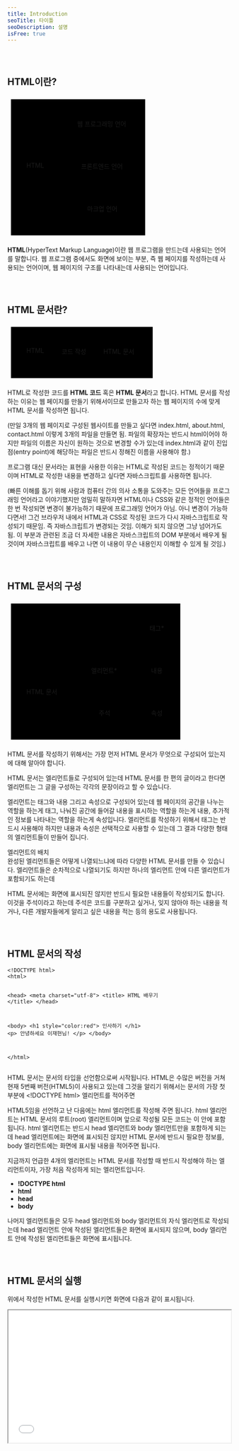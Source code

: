```yaml
---
title: Introduction
seoTitle: 타이틀
seoDescription: 설명
isFree: true
---
```


<!DOCTYPE html>
<html>

<head>
  <meta charset="utf-8">
  <meta name="viewport" content="width=device-width, initial-scale=1.0">
  <title>1. HTML의 개요</title>
  <link rel="stylesheet" href="https://stackedit.io/style.css" />
  <script src="mermaid.min.js"></script>
  <script>mermaid.initialize({startOnLoad:true});</script>
  <style>
	  .mermaid svg{margin: auto;}
	  text{padding: 10px; font-size:12px;}
	  blockquote{text-align:left; font-size:16px; font-style:normal;}
	  h2, h4 {margin-top: 70px;}
	  table {margin: 40px auto;}
</style>
</head>

<body class="stackedit">
  <div class="stackedit__html"><h2 id="html이란">HTML이란?</h2>
<div class="mermaid"><svg xmlns="http://www.w3.org/2000/svg" id="mermaid-svg-A0uGEknRsSvjIoZk" width="100%" style="max-width: 319.671875px;" viewBox="0 0 319.671875 324"><g transform="translate(-12, -12)"><g class="output"><g class="clusters"><g class="cluster" id="subGraph0" transform="translate(171.8359375,174)" style="opacity: 1;"><rect width="303.671875" height="308" x="-151.8359375" y="-154"></rect><g class="label"><g transform="translate(0,0)"><foreignObject width="0" height="0"><div xmlns="http://www.w3.org/1999/xhtml" style="display: inline-block; white-space: nowrap;"></div></foreignObject></g></g><text x="0" y="-140" fill="black" stroke="none" id="mermaid-svg-A0uGEknRsSvjIoZkText" style="text-anchor: middle;"></text></g></g><g class="edgePaths"><g class="edgePath" style="opacity: 1;"><path class="path" d="M91.12109375,151L134.75,78L159.75,78" marker-end="url(#arrowhead133)" style="fill:none"></path><defs><marker id="arrowhead133" viewBox="0 0 10 10" refX="9" refY="5" markerUnits="strokeWidth" markerWidth="8" markerHeight="6" orient="auto"><path d="M 0 0 L 10 5 L 0 10 z" class="arrowheadPath" style="stroke-width: 1; stroke-dasharray: 1, 0;"></path></marker></defs></g><g class="edgePath" style="opacity: 1;"><path class="path" d="M109.75,174L134.75,174L168.71875,174" marker-end="url(#arrowhead134)" style="fill:none"></path><defs><marker id="arrowhead134" viewBox="0 0 10 10" refX="9" refY="5" markerUnits="strokeWidth" markerWidth="8" markerHeight="6" orient="auto"><path d="M 0 0 L 10 5 L 0 10 z" class="arrowheadPath" style="stroke-width: 1; stroke-dasharray: 1, 0;"></path></marker></defs></g><g class="edgePath" style="opacity: 1;"><path class="path" d="M91.12109375,197L134.75,270L182.5625,270" marker-end="url(#arrowhead135)" style="fill:none"></path><defs><marker id="arrowhead135" viewBox="0 0 10 10" refX="9" refY="5" markerUnits="strokeWidth" markerWidth="8" markerHeight="6" orient="auto"><path d="M 0 0 L 10 5 L 0 10 z" class="arrowheadPath" style="stroke-width: 1; stroke-dasharray: 1, 0;"></path></marker></defs></g></g><g class="edgeLabels"><g class="edgeLabel" transform="" style="opacity: 1;"><g transform="translate(0,0)" class="label"><foreignObject width="0" height="0"><div xmlns="http://www.w3.org/1999/xhtml" style="display: inline-block; white-space: nowrap;"><span class="edgeLabel"></span></div></foreignObject></g></g><g class="edgeLabel" transform="" style="opacity: 1;"><g transform="translate(0,0)" class="label"><foreignObject width="0" height="0"><div xmlns="http://www.w3.org/1999/xhtml" style="display: inline-block; white-space: nowrap;"><span class="edgeLabel"></span></div></foreignObject></g></g><g class="edgeLabel" transform="" style="opacity: 1;"><g transform="translate(0,0)" class="label"><foreignObject width="0" height="0"><div xmlns="http://www.w3.org/1999/xhtml" style="display: inline-block; white-space: nowrap;"><span class="edgeLabel"></span></div></foreignObject></g></g></g><g class="nodes"><g class="node" id="Z" transform="translate(77.375,174)" style="opacity: 1;"><rect rx="0" ry="0" x="-32.375" y="-23" width="64.75" height="46"></rect><g class="label" transform="translate(0,0)"><g transform="translate(-22.375,-13)"><foreignObject width="44.75" height="26"><div xmlns="http://www.w3.org/1999/xhtml" style="display: inline-block; white-space: nowrap;">HTML</div></foreignObject></g></g></g><g class="node" id="A" transform="translate(229.2109375,78)" style="opacity: 1;"><rect rx="0" ry="0" x="-69.4609375" y="-23" width="138.921875" height="46"></rect><g class="label" transform="translate(0,0)"><g transform="translate(-59.4609375,-13)"><foreignObject width="118.921875" height="26"><div xmlns="http://www.w3.org/1999/xhtml" style="display: inline-block; white-space: nowrap;">웹 프로그래밍 언어</div></foreignObject></g></g></g><g class="node" id="B" transform="translate(229.2109375,174)" style="opacity: 1;"><rect rx="0" ry="0" x="-60.4921875" y="-23" width="120.984375" height="46"></rect><g class="label" transform="translate(0,0)"><g transform="translate(-50.4921875,-13)"><foreignObject width="100.984375" height="26"><div xmlns="http://www.w3.org/1999/xhtml" style="display: inline-block; white-space: nowrap;">프론트엔드 언어</div></foreignObject></g></g></g><g class="node" id="C" transform="translate(229.2109375,270)" style="opacity: 1;"><rect rx="0" ry="0" x="-46.6484375" y="-23" width="93.296875" height="46"></rect><g class="label" transform="translate(0,0)"><g transform="translate(-36.6484375,-13)"><foreignObject width="73.296875" height="26"><div xmlns="http://www.w3.org/1999/xhtml" style="display: inline-block; white-space: nowrap;">마크업 언어</div></foreignObject></g></g></g></g></g></g></svg></div>
<p><strong>HTML</strong>(HyperText Markup Language)이란 웹 프로그램을 만드는데 사용되는 언어를 말합니다. 웹 프로그램 중에서도 화면에 보이는 부분, 즉 웹 페이지를 작성하는데 사용되는 언어이며, 웹 페이지의 구조를 나타내는데 사용되는 언어입니다.</p>
<h2 id="html-문서란">HTML 문서란?</h2>
<div class="mermaid"><svg xmlns="http://www.w3.org/2000/svg" id="mermaid-svg-QURFaKKT3C5krVU0" width="100%" style="max-width: 336.734375px;" viewBox="0 0 336.734375 132"><g transform="translate(-12, -12)"><g class="output"><g class="clusters"><g class="cluster" id="subGraph0" transform="translate(180.3671875,78)" style="opacity: 1;"><rect width="320.734375" height="116" x="-160.3671875" y="-58"></rect><g class="label"><g transform="translate(0,0)"><foreignObject width="0" height="0"><div xmlns="http://www.w3.org/1999/xhtml" style="display: inline-block; white-space: nowrap;"></div></foreignObject></g></g><text x="0" y="-44" fill="black" stroke="none" id="mermaid-svg-QURFaKKT3C5krVU0Text" style="text-anchor: middle;"></text></g></g><g class="edgePaths"><g class="edgePath" style="opacity: 1;"><path class="path" d="M109.75,78L164.484375,78L219.21875,78" marker-end="url(#arrowhead159)" style="fill:none"></path><defs><marker id="arrowhead159" viewBox="0 0 10 10" refX="9" refY="5" markerUnits="strokeWidth" markerWidth="8" markerHeight="6" orient="auto"><path d="M 0 0 L 10 5 L 0 10 z" class="arrowheadPath" style="stroke-width: 1; stroke-dasharray: 1, 0;"></path></marker></defs></g></g><g class="edgeLabels"><g class="edgeLabel" transform="translate(164.484375,78)" style="opacity: 1;"><g transform="translate(-29.734375,-13)" class="label"><foreignObject width="59.46875" height="26"><div xmlns="http://www.w3.org/1999/xhtml" style="display: inline-block; white-space: nowrap;"><span class="edgeLabel">코드 작성</span></div></foreignObject></g></g></g><g class="nodes"><g class="node" id="Z" transform="translate(77.375,78)" style="opacity: 1;"><rect rx="0" ry="0" x="-32.375" y="-23" width="64.75" height="46"></rect><g class="label" transform="translate(0,0)"><g transform="translate(-22.375,-13)"><foreignObject width="44.75" height="26"><div xmlns="http://www.w3.org/1999/xhtml" style="display: inline-block; white-space: nowrap;">HTML</div></foreignObject></g></g></g><g class="node" id="A" transform="translate(267.4765625,78)" style="opacity: 1;"><rect rx="0" ry="0" x="-48.2578125" y="-23" width="96.515625" height="46"></rect><g class="label" transform="translate(0,0)"><g transform="translate(-38.2578125,-13)"><foreignObject width="76.515625" height="26"><div xmlns="http://www.w3.org/1999/xhtml" style="display: inline-block; white-space: nowrap;">HTML 문서</div></foreignObject></g></g></g></g></g></g></svg></div>
<p>HTML로 작성한 코드를 <strong>HTML 코드</strong> 혹은 <strong>HTML 문서</strong>라고 합니다. HTML 문서를 작성하는 이유는 웹 페이지를 만들기 위해서이므로 만들고자 하는 웹 페이지의 수에 맞게 HTML 문서를 작성하면 됩니다.</p>
<p>(만일 3개의 웹 페이지로 구성된 웹사이트를 만들고 싶다면 index.html, about.html, contact.html 이렇게 3개의 파일을 만들면 됨. 파일의 확장자는 반드시 html이어야 하지만 파일의 이름은 자신이 원하는 것으로 변경할 수가 있는데 index.html과 같이 진입점(entry point)에 해당하는 파일은 반드시 정해진 이름을 사용해야 함.)</p>
<p>프로그램 대신 문서라는 표현을 사용한 이유는 HTML로 작성된 코드는 정적이기 때문이며 HTML로 작성한 내용을 변경하고 싶다면 자바스크립트를 사용하면 됩니다.</p>
<p>(빠른 이해를 돕기 위해 사람과 컴퓨터 간의 의사 소통을 도와주는 모든 언어들을 프로그래밍 언어라고 이야기했지만 엄밀히 말하자면 HTML이나 CSS와 같은 정적인 언어들은 한 번 작성되면 변경이 불가능하기 때문에 프로그래밍 언어가 아님. 아니 변경이 가능하다면서! 그건 브라우저 내에서 HTML과 CSS로 작성된 코드가 다시 자바스크립트로 작성되기 때문임. 즉 자바스크립트가 변경되는 것임. 이해가 되지 않으면 그냥 넘어가도 됨. 이 부분과 관련된 조금 더 자세한 내용은 자바스크립트의 DOM 부분에서 배우게 될 것이며 자바스크립트를 배우고 나면 이 내용이 무슨 내용인지 이해할 수 있게 될 것임.)</p>
<h2 id="html-문서의-구성">HTML 문서의 구성</h2>
<div class="mermaid"><svg xmlns="http://www.w3.org/2000/svg" id="mermaid-svg-3JwPjElAN2Kgb12p" width="100%" style="max-width: 399.171875px;" viewBox="0 0 399.171875 324"><g transform="translate(-12, -12)"><g class="output"><g class="clusters"><g class="cluster" id="subGraph0" transform="translate(211.5859375,174)" style="opacity: 1;"><rect width="383.171875" height="308" x="-191.5859375" y="-154"></rect><g class="label"><g transform="translate(0,0)"><foreignObject width="0" height="0"><div xmlns="http://www.w3.org/1999/xhtml" style="display: inline-block; white-space: nowrap;"></div></foreignObject></g></g><text x="0" y="-140" fill="black" stroke="none" id="mermaid-svg-3JwPjElAN2Kgb12pText" style="text-anchor: middle;"></text></g></g><g class="edgePaths"><g class="edgePath" style="opacity: 1;"><path class="path" d="M128.36051432291666,199L166.515625,174L191.515625,174" marker-end="url(#arrowhead194)" style="fill:none"></path><defs><marker id="arrowhead194" viewBox="0 0 10 10" refX="9" refY="5" markerUnits="strokeWidth" markerWidth="8" markerHeight="6" orient="auto"><path d="M 0 0 L 10 5 L 0 10 z" class="arrowheadPath" style="stroke-width: 1; stroke-dasharray: 1, 0;"></path></marker></defs></g><g class="edgePath" style="opacity: 1;"><path class="path" d="M248.43465169270834,151L298.6875,78L323.6875,78" marker-end="url(#arrowhead195)" style="fill:none"></path><defs><marker id="arrowhead195" viewBox="0 0 10 10" refX="9" refY="5" markerUnits="strokeWidth" markerWidth="8" markerHeight="6" orient="auto"><path d="M 0 0 L 10 5 L 0 10 z" class="arrowheadPath" style="stroke-width: 1; stroke-dasharray: 1, 0;"></path></marker></defs></g><g class="edgePath" style="opacity: 1;"><path class="path" d="M273.6875,174L298.6875,174L327.0859375,174" marker-end="url(#arrowhead196)" style="fill:none"></path><defs><marker id="arrowhead196" viewBox="0 0 10 10" refX="9" refY="5" markerUnits="strokeWidth" markerWidth="8" markerHeight="6" orient="auto"><path d="M 0 0 L 10 5 L 0 10 z" class="arrowheadPath" style="stroke-width: 1; stroke-dasharray: 1, 0;"></path></marker></defs></g><g class="edgePath" style="opacity: 1;"><path class="path" d="M248.43465169270834,197L298.6875,270L327.0859375,270" marker-end="url(#arrowhead197)" style="fill:none"></path><defs><marker id="arrowhead197" viewBox="0 0 10 10" refX="9" refY="5" markerUnits="strokeWidth" markerWidth="8" markerHeight="6" orient="auto"><path d="M 0 0 L 10 5 L 0 10 z" class="arrowheadPath" style="stroke-width: 1; stroke-dasharray: 1, 0;"></path></marker></defs></g><g class="edgePath" style="opacity: 1;"><path class="path" d="M128.36051432291666,245L166.515625,270L208.7578125,270" marker-end="url(#arrowhead198)" style="fill:none"></path><defs><marker id="arrowhead198" viewBox="0 0 10 10" refX="9" refY="5" markerUnits="strokeWidth" markerWidth="8" markerHeight="6" orient="auto"><path d="M 0 0 L 10 5 L 0 10 z" class="arrowheadPath" style="stroke-width: 1; stroke-dasharray: 1, 0;"></path></marker></defs></g></g><g class="edgeLabels"><g class="edgeLabel" transform="" style="opacity: 1;"><g transform="translate(0,0)" class="label"><foreignObject width="0" height="0"><div xmlns="http://www.w3.org/1999/xhtml" style="display: inline-block; white-space: nowrap;"><span class="edgeLabel"></span></div></foreignObject></g></g><g class="edgeLabel" transform="" style="opacity: 1;"><g transform="translate(0,0)" class="label"><foreignObject width="0" height="0"><div xmlns="http://www.w3.org/1999/xhtml" style="display: inline-block; white-space: nowrap;"><span class="edgeLabel"></span></div></foreignObject></g></g><g class="edgeLabel" transform="" style="opacity: 1;"><g transform="translate(0,0)" class="label"><foreignObject width="0" height="0"><div xmlns="http://www.w3.org/1999/xhtml" style="display: inline-block; white-space: nowrap;"><span class="edgeLabel"></span></div></foreignObject></g></g><g class="edgeLabel" transform="" style="opacity: 1;"><g transform="translate(0,0)" class="label"><foreignObject width="0" height="0"><div xmlns="http://www.w3.org/1999/xhtml" style="display: inline-block; white-space: nowrap;"><span class="edgeLabel"></span></div></foreignObject></g></g><g class="edgeLabel" transform="" style="opacity: 1;"><g transform="translate(0,0)" class="label"><foreignObject width="0" height="0"><div xmlns="http://www.w3.org/1999/xhtml" style="display: inline-block; white-space: nowrap;"><span class="edgeLabel"></span></div></foreignObject></g></g></g><g class="nodes"><g class="node" id="Z" transform="translate(93.2578125,222)" style="opacity: 1;"><rect rx="0" ry="0" x="-48.2578125" y="-23" width="96.515625" height="46"></rect><g class="label" transform="translate(0,0)"><g transform="translate(-38.2578125,-13)"><foreignObject width="76.515625" height="26"><div xmlns="http://www.w3.org/1999/xhtml" style="display: inline-block; white-space: nowrap;">HTML 문서</div></foreignObject></g></g></g><g class="node" id="A" transform="translate(232.6015625,174)" style="opacity: 1;"><rect rx="0" ry="0" x="-41.0859375" y="-23" width="82.171875" height="46"></rect><g class="label" transform="translate(0,0)"><g transform="translate(-31.0859375,-13)"><foreignObject width="62.171875" height="26"><div xmlns="http://www.w3.org/1999/xhtml" style="display: inline-block; white-space: nowrap;">엘리먼트*</div></foreignObject></g></g></g><g class="node" id="a" transform="translate(350.9296875,78)" style="opacity: 1;"><rect rx="0" ry="0" x="-27.2421875" y="-23" width="54.484375" height="46"></rect><g class="label" transform="translate(0,0)"><g transform="translate(-17.2421875,-13)"><foreignObject width="34.484375" height="26"><div xmlns="http://www.w3.org/1999/xhtml" style="display: inline-block; white-space: nowrap;">태그*</div></foreignObject></g></g></g><g class="node" id="b" transform="translate(350.9296875,174)" style="opacity: 1;"><rect rx="0" ry="0" x="-23.84375" y="-23" width="47.6875" height="46"></rect><g class="label" transform="translate(0,0)"><g transform="translate(-13.84375,-13)"><foreignObject width="27.6875" height="26"><div xmlns="http://www.w3.org/1999/xhtml" style="display: inline-block; white-space: nowrap;">내용</div></foreignObject></g></g></g><g class="node" id="c" transform="translate(350.9296875,270)" style="opacity: 1;"><rect rx="0" ry="0" x="-23.84375" y="-23" width="47.6875" height="46"></rect><g class="label" transform="translate(0,0)"><g transform="translate(-13.84375,-13)"><foreignObject width="27.6875" height="26"><div xmlns="http://www.w3.org/1999/xhtml" style="display: inline-block; white-space: nowrap;">속성</div></foreignObject></g></g></g><g class="node" id="B" transform="translate(232.6015625,270)" style="opacity: 1;"><rect rx="0" ry="0" x="-23.84375" y="-23" width="47.6875" height="46"></rect><g class="label" transform="translate(0,0)"><g transform="translate(-13.84375,-13)"><foreignObject width="27.6875" height="26"><div xmlns="http://www.w3.org/1999/xhtml" style="display: inline-block; white-space: nowrap;">주석</div></foreignObject></g></g></g></g></g></g></svg></div>
<p>HTML 문서를 작성하기 위해서는 가장 먼저 HTML 문서가 무엇으로 구성되어 있는지에 대해 알아야 합니다.</p>
<p>HTML 문서는 엘리먼트들로 구성되어 있는데 HTML 문서를 한 편의 글이라고 한다면 엘리먼트는 그 글을 구성하는 각각의 문장이라고 할 수 있습니다.</p>
<p>엘리먼트는 태그와 내용 그리고 속성으로 구성되어 있는데 웹 페이지의 공간을 나누는 역할을 하는게 태그, 나눠진 공간에 들어갈 내용을 표시하는 역할을 하는게 내용, 추가적인 정보를 나타내는 역할을 하는게 속성입니다. 엘리먼트를 작성하기 위해서 태그는 반드시 사용해야 하지만 내용과 속성은 선택적으로 사용할 수 있는데 그 결과 다양한 형태의 엘리먼트들이 만들어 집니다.</p>
<p>엘리먼트의 배치<br>
완성된 엘리먼트들은 어떻게 나열되느냐에 따라 다양한 HTML 문서를 만들 수 있습니다. 엘리먼트들은 순차적으로 나열되기도 하지만 하나의 엘리먼트 안에 다른 엘리먼트가 포함되기도 하는데</p>
<p>HTML 문서에는 화면에 표시되진 않지만 반드시 필요한 내용들이 작성되기도 합니다. 이것을 주석이라고 하는데 주석은 코드를 구분하고 싶거나, 잊지 않아야 하는 내용을 적거나, 다른 개발자들에게 알리고 싶은 내용을 적는 등의 용도로 사용됩니다.</p>
<h2 id="html-문서의-작성">HTML 문서의 작성</h2>
<pre><code>&lt;!DOCTYPE html&gt;
&lt;html&gt;

 &lt;head&gt;
  &lt;meta charset="utf-8"&gt;
  &lt;title&gt; HTML 배우기 &lt;/title&gt;
 &lt;/head&gt;
 
 &lt;body&gt;
  &lt;h1 style="color:red"&gt; 인사하기 &lt;/h1&gt;
  &lt;p&gt; 안녕하세요 이재현님! &lt;/p&gt;
 &lt;/body&gt;
 
&lt;/html&gt;
</code></pre>
<p>HTML 문서는 문서의 타입을 선언함으로써 시작됩니다. HTML은 수많은 버전을 거쳐 현재 5번째 버전(HTML5)이 사용되고 있는데 그것을 알리기 위해서는  문서의 가장 첫 부분에 &lt;!DOCTYPE html&gt; 엘리먼트를 적어주면</p>
<p>HTML5임을 선언하고 난 다음에는 html 엘리먼트를 작성해 주면 됩니다. html 엘리먼트는 HTML 문서의 루트(root) 엘리먼트이며 앞으로 작성될 모든 코드는 이 안에 포함됩니다. html 엘리먼트는 반드시 head 엘리먼트와 body 엘리먼트만을 포함하게 되는데 head 엘리먼트에는 화면에 표시되진 않지만 HTML 문서에 반드시 필요한 정보를, body 엘리먼트에는 화면에 표시될 내용을 적어주면 됩니다.</p>
<p>지금까지 언급한 4개의 엘리먼트는 HTML 문서를 작성할 때 반드시 작성해야 하는 엘리먼트이자, 가장 처음 작성하게 되는 엘리먼트입니다.</p>
<ul>
<li><strong>!DOCTYPE html</strong></li>
<li><strong>html</strong></li>
<li><strong>head</strong></li>
<li><strong>body</strong></li>
</ul>
<p>나머지 엘리먼트들은 모두 head 엘리먼트와 body 엘리먼트의 자식 엘리먼트로 작성되는데 head 엘리먼트 안에 작성된 엘리먼트들은 화면에 표시되지 않으며, body 엘리먼트 안에 작성된 엘리먼트들은 화면에 표시됩니다.</p>
<h2 id="html-문서의-실행">HTML 문서의 실행</h2>
<p>위에서 작성한 HTML 문서를 실행시키면 화면에 다음과 같이 표시됩니다.</p>
<iframe width="100%" height="300" src="//jsfiddle.net/ohoo_repo/y8b5vx6c/15/embedded/result,html/" allowfullscreen="allowfullscreen"></iframe>
</div>
</body>

</html>
